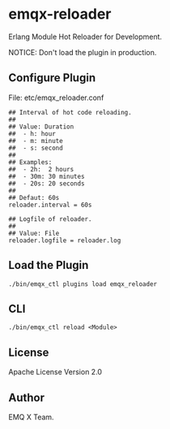 
emqx-reloader
=============

Erlang Module Hot Reloader for Development.

NOTICE: Don't load the plugin in production.

Configure Plugin
----------------

File: etc/emqx_reloader.conf

```
## Interval of hot code reloading.
##
## Value: Duration
##  - h: hour
##  - m: minute
##  - s: second
##
## Examples:
##  - 2h:  2 hours
##  - 30m: 30 minutes
##  - 20s: 20 seconds
##
## Defaut: 60s
reloader.interval = 60s

## Logfile of reloader.
##
## Value: File
reloader.logfile = reloader.log
```

Load the Plugin
---------------

```
./bin/emqx_ctl plugins load emqx_reloader
```

CLI
---

```
./bin/emqx_ctl reload <Module>
```

License
-------

Apache License Version 2.0

Author
------

EMQ X Team.
